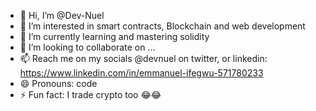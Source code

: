 - 👋 Hi, I’m @Dev-Nuel
- 👀 I’m interested in smart contracts, Blockchain and web development 
- 🌱 I’m currently learning and mastering solidity
- 💞️ I’m looking to collaborate on ...
- 📫 Reach me on my socials @devnuel on twitter, or linkedin: https://www.linkedin.com/in/emmanuel-ifegwu-571780233
- 😄 Pronouns: code
- ⚡ Fun fact: I trade crypto too 😂😂

<!---
Dev-Nuel/Dev-Nuel is a ✨ special ✨ repository because its `README.md` (this file) appears on your GitHub profile.
You can click the Preview link to take a look at your changes.
--->
